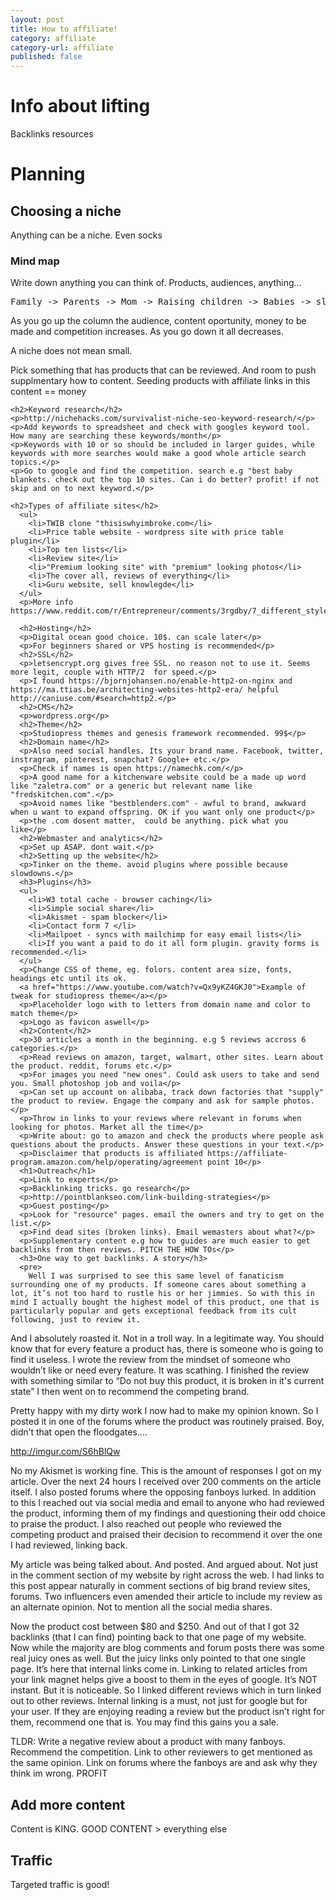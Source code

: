 ```yaml
---
layout: post
title: How to affiliate!
category: affiliate
category-url: affiliate
published: false
---
```



<h1>Info about lifting</h1>


<p>Backlinks resources </p>
<h1>Planning</h1>
		<h2>Choosing a niche</h2>
		<p>Anything can be a niche. Even socks </p>
    <h3>Mind map</h3>
    <p>Write down anything you can think of. Products, audiences, anything...</p>
    <pre>Family -> Parents -> Mom -> Raising children -> Babies -> sleeping babies -> Blankets</pre>
    <p>As you go up the column the audience, content oportunity, money to be made and competition increases. As you go down it all decreases.
    </p>
    <p>A niche does not mean small.</p>
    <p>Pick something that has products that can be reviewed. And room to push supplmentary how to content. Seeding products with affiliate links in this content == money</p>

    <h2>Keyword research</h2>
    <p>http://nichehacks.com/survivalist-niche-seo-keyword-research/</p>
    <p>Add keywords to spreadsheet and check with googles keyword tool. How many are searching these keywords/month</p>
    <p>Keywords with 10 or so should be included in larger guides, while keywords with more searches would make a good whole article search topics.</p>
    <p>Go to google and find the competition. search e.g "best baby blankets. check out the top 10 sites. Can i do better? profit! if not skip and on to next keyword.</p>
  <!-- more -->
    <h2>Types of affiliate sites</h2>
      <ul>
        <li>TWIB clone "thisiswhyimbroke.com</li>
        <li>Price table website - wordpress site with price table plugin</li>
        <li>Top ten lists</li>
        <li>Review site</li>
        <li>"Premium looking site" with "premium" looking photos</li>
        <li>The cover all, reviews of everything</li>
        <li>Guru website, sell knowlegde</li>
      </ul>
      <p>More info https://www.reddit.com/r/Entrepreneur/comments/3rgdby/7_different_styles_of_affiliate_websites_a/</p>

      <h2>Hosting</h2>
      <p>Digital ocean good choice. 10$. can scale later</p>
      <p>For beginners shared or VPS hosting is recommended</p>
      <h2>SSL</h2>
      <p>letsencrypt.org gives free SSL. no reason not to use it. Seems more legit, couple with HTTP/2  for speed.</p>
      <p>I found https://bjornjohansen.no/enable-http2-on-nginx and https://ma.ttias.be/architecting-websites-http2-era/ helpful  http://caniuse.com/#search=http2.</p>
      <h2>CMS</h2>
      <p>wordpress.org</p>
      <h2>Theme</h2>
      <p>Studiopress themes and genesis framework recommended. 99$</p>
      <h2>Domain name</h2>
      <p>Also need social handles. Its your brand name. Facebook, twitter, instragram, pinterest, snapchat? Google+ etc.</p>
      <p>Check if names is open https://namechk.com/</p>
      <p>A good name for a kitchenware website could be a made up word like "zaletra.com" or a generic but relevant name like "fredskitchen.com".</p>
      <p>Avoid names like "bestblenders.com" - awful to brand, awkward when u want to expand offspring. OK if you want only one product</p>
      <p>the .com dosent matter,  could be anything. pick what you like</p>
      <h2>Webmaster and analytics</h2>
      <p>Set up ASAP. dont wait.</p>
      <h2>Setting up the website</h2>
      <p>Tinker on the theme. avoid plugins where possible because slowdowns.</p>
      <h3>Plugins</h3>
      <ul>
        <li>W3 total cache - browser caching</li>
        <li>Simple social share</li>
        <li>Akismet - spam blocker</li>
        <li>Contact form 7 </li>
        <li>Mailpoet - syncs with mailchimp for easy email lists</li>
        <li>If you want a paid to do it all form plugin. gravity forms is recommended.</li>				
      </ul>
      <p>Change CSS of theme, eg. folors. content area size, fonts, headings etc until its ok.
      <a href="https://www.youtube.com/watch?v=Qx9yKZ4GKJ0">Example of tweak for studiopress theme</a></p>
      <p>Placeholder logo with to letters from domain name and color to match theme</p>
      <p>Logo as favicon aswell</p>
      <h2>Content</h2>
      <p>30 articles a month in the beginning. e.g 5 reviews accross 6 categories.</p>
      <p>Read reviews on amazon, target, walmart, other sites. Learn about the product. reddit, forums etc.</p>
      <p>For images you need "new ones". Could ask users to take and send you. Small photoshop job and voila</p>
      <p>Can set up account on alibaba, track down factories that "supply" the product to review. Engage the company and ask for sample photos.</p>
      <p>Throw in links to your reviews where relevant in forums when looking for photos. Market all the time</p>
      <p>Write about: go to amazon and check the products where people ask questions about the products. Answer these questions in your text.</p>
      <p>Disclaimer that products is affiliated https://affiliate-program.amazon.com/help/operating/agreement point 10</p>
      <h1>Outreach</h1>
      <p>Link to experts</p>
      <p>Backlinking tricks. go research</p>
      <p>http://pointblankseo.com/link-building-strategies</p>
      <p>Guest posting</p>
      <p>Look for "resource" pages. email the owners and try to get on the list.</p>
      <p>Find dead sites (broken links). Email wemasters about what?</p>
      <p>Supplementary content e.g how to guides are much easier to get backlinks from then reviews. PITCH THE HOW TOs</p>
      <h3>One way to get backlinks. A story</h3>
      <pre>
        Well I was surprised to see this same level of fanaticism surrounding one of my products. If someone cares about something a lot, it’s not too hard to rustle his or her jimmies. So with this in mind I actually bought the highest model of this product, one that is particularly popular and gets exceptional feedback from its cult following, just to review it.

  And I absolutely roasted it. Not in a troll way. In a legitimate way. You should know that for every feature a product has, there is someone who is going to find it useless. I wrote the review from the mindset of someone who wouldn’t like or need every feature. It was scathing. I finished the review with something similar to “Do not buy this product, it is broken in it's current state” I then went on to recommend the competing brand.

  Pretty happy with my dirty work I now had to make my opinion known. So I posted it in one of the forums where the product was routinely praised. Boy, didn’t that open the floodgates….

  http://imgur.com/S6hBlQw

  No my Akismet is working fine. This is the amount of responses I got on my article. Over the next 24 hours I received over 200 comments on the article itself. I also posted forums where the opposing fanboys lurked. In addition to this I reached out via social media and email to anyone who had reviewed the product, informing them of my findings and questioning their odd choice to praise the product. I also reached out people who reviewed the competing product and praised their decision to recommend it over the one I had reviewed, linking back.

  My article was being talked about. And posted. And argued about. Not just in the comment section of my website by right across the web. I had links to this post appear naturally in comment sections of big brand review sites, forums. Two influencers even amended their article to include my review as an alternate opinion. Not to mention all the social media shares.

  Now the product cost between $80 and $250. And out of that I got 32 backlinks (that I can find) pointing back to that one page of my website. Now while the majority are blog comments and forum posts there was some real juicy ones as well. But the juicy links only pointed to that one single page. It’s here that internal links come in. Linking to related articles from your link magnet helps give a boost to them in the eyes of google. It’s NOT instant. But it is noticeable. So I linked different reviews which in turn linked out to other reviews. Internal linking is a must, not just for google but for your user. If they are enjoying reading a review but the product isn’t right for them, recommend one that is. You may find this gains you a sale.
      </pre>
  <p>TLDR: Write a negative review about a product with many fanboys. Recommend the competition. Link to other reviewers to get mentioned as the same opinion. Link on forums where the fanboys are and ask why they think im wrong. PROFIT</p>

  <h2>Add more content</h2>
  <p>Content is KING. GOOD CONTENT > everything else</p>

  <h2>Traffic</h2>
  <p>Targeted traffic is good!</p>
